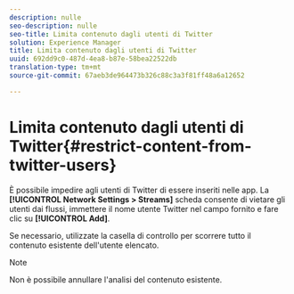 ```yaml
---
description: nulle
seo-description: nulle
seo-title: Limita contenuto dagli utenti di Twitter
solution: Experience Manager
title: Limita contenuto dagli utenti di Twitter
uuid: 692dd9c0-487d-4ea8-b87e-58bea22522db
translation-type: tm+mt
source-git-commit: 67aeb3de964473b326c88c3a3f81ff48a6a12652

---
```



# Limita contenuto dagli utenti di Twitter{#restrict-content-from-twitter-users}

È possibile impedire agli utenti di Twitter di essere inseriti nelle app. La **[!UICONTROL Network Settings > Streams]** scheda consente di vietare gli utenti dai flussi, immettere il nome utente Twitter nel campo fornito e fare clic su **[!UICONTROL Add]**.

Se necessario, utilizzate la casella di controllo per scorrere tutto il contenuto esistente dell'utente elencato.

>[!NOTE]
>
>Non è possibile annullare l'analisi del contenuto esistente.


